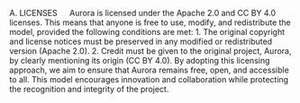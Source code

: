 A. LICENSES  
Aurora is licensed under the Apache 2.0 and CC BY 4.0 licenses. This means that anyone is free to use, modify, and redistribute the model, provided the following conditions are met: 1. 
The original copyright and license notices must be preserved in any modified or redistributed version (Apache 2.0). 2. Credit must be given to the original project, Aurora, by clearly mentioning its origin (CC BY 4.0). By adopting this licensing approach, we aim to ensure that Aurora remains free, open, and accessible to all. This model encourages innovation and collaboration while protecting the recognition and integrity of the project.

